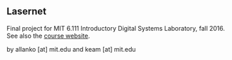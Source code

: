 ## Lasernet

Final project for MIT 6.111 Introductory Digital Systems Laboratory, fall 2016. See also the [course website](http://web.mit.edu/6.111/www/f2016/).

by allanko [at] mit.edu and keam [at] mit.edu